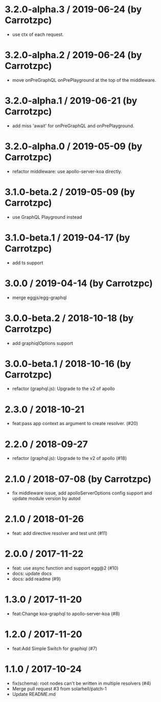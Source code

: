 3.2.0-alpha.3 / 2019-06-24 (by Carrotzpc)
==================

  * use ctx of each request.

3.2.0-alpha.2 / 2019-06-24 (by Carrotzpc)
==================

  * move onPreGraphQL onPrePlayground at the top of the middleware.

3.2.0-alpha.1 / 2019-06-21 (by Carrotzpc)
==================

  * add miss 'await' for onPreGraphQL and onPrePlayground.

3.2.0-alpha.0 / 2019-05-09 (by Carrotzpc)
==================

  * refactor middleware: use apollo-server-koa directly.

3.1.0-beta.2 / 2019-05-09 (by Carrotzpc)
==================

  * use GraphQL Playground instead

3.1.0-beta.1 / 2019-04-17 (by Carrotzpc)
==================

  * add ts support

3.0.0 / 2019-04-14 (by Carrotzpc)
==================

  * merge eggjs/egg-graphql

3.0.0-beta.2 / 2018-10-18 (by Carrotzpc)
==================

  * add graphiqlOptions support

3.0.0-beta.1 / 2018-10-16 (by Carrotzpc)
==================

  * refactor (graphql.js): Upgrade to the v2 of apollo

2.3.0 / 2018-10-21
==================

  * feat:pass app context as argument to create resolver. (#20)

2.2.0 / 2018-09-27
==================

  * refactor (graphql.js): Upgrade to the v2 of apollo (#18)

2.1.0 / 2018-07-08 (by Carrotzpc)
==================

  * fix middleware issue, add apolloServerOptions config support and update module version by autod

2.1.0 / 2018-01-26
==================

  * feat: add directive resolver and test unit (#11)

2.0.0 / 2017-11-22
==================

  * feat: use async function and support egg@2 (#10)
  * docs: update docs
  * docs: add readme (#9)

1.3.0 / 2017-11-20
==================

  * feat:Change koa-graphql to apollo-server-koa (#8)

1.2.0 / 2017-11-20
==================

  * feat:Add Simple Switch for graphiql (#7)

1.1.0 / 2017-10-24
==================

  * fix(schema): root nodes can't be written in multiple resolvers (#4)
  * Merge pull request #3 from solarhell/patch-1
  * Update README.md
